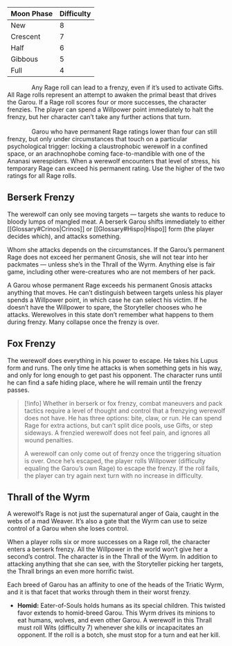 
| Moon Phase | Difficulty |
| ---------- | ---------- |
| New        | 8          |
| Crescent   | 7          |
| Half       | 6          |
| Gibbous    | 5          |
| Full       | 4          |
<div style='text-indent:4em'>
Any Rage roll can lead to a frenzy, even if it’s used to activate Gifts. All Rage rolls represent an attempt to awaken the primal beast that drives the Garou. If a Rage roll scores four or more successes, the character frenzies. The player can spend a Willpower point immediately to halt the frenzy, but her character can’t take any further actions that turn.
</div><br>
<div style='text-indent:4em'>
Garou who have permanent Rage ratings lower than four can still frenzy, but only under circumstances that touch on a particular psychological trigger: locking a claustrophobic werewolf in a confined space, or an arachnophobe coming face-to-mandible with one of the Ananasi werespiders. When a werewolf encounters that level of stress, his temporary Rage can exceed his permanent rating. Use the higher of the two ratings for all Rage rolls.
</div>

## Berserk Frenzy
The werewolf can only see moving targets — targets she wants to reduce to bloody lumps of mangled meat. A berserk Garou shifts immediately to either [[Glossary#Crinos|Crinos]] or [[Glossary#Hispo|Hispo]] form (the player decides which), and attacks something.  

Whom she attacks depends on the circumstances. If the Garou’s permanent Rage does not exceed her permanent Gnosis, she will not tear into her packmates — unless she’s in the Thrall of the Wyrm. Anything else is fair game, including other were-creatures who are not
members of her pack.

A Garou whose permanent Rage exceeds his permanent Gnosis attacks anything that moves. He can’t distinguish between targets unless his player spends a Willpower point, in which case he can select his victim. If he doesn’t have the Willpower to spare, the Storyteller chooses who he attacks. Werewolves in this state don’t remember what happens to them during frenzy. Many collapse once the frenzy is over.

## Fox Frenzy
The werewolf does everything in his power to escape. He takes his Lupus form and runs. The only time he attacks is when something gets in his way, and only for long enough to get past his opponent. The character runs until he can find a safe hiding place, where he will remain until the frenzy passes.

> [!info]
> Whether in berserk or fox frenzy, combat maneuvers and pack tactics require a level of thought and control that a frenzying werewolf does not have. He has three options: bite, claw, or run. He can spend Rage for extra actions, but can’t split dice pools, use Gifts, or step sideways. A frenzied werewolf does not feel pain, and ignores all wound penalties.
> 
> A werewolf can only come out of frenzy once the triggering situation is over. Once he’s escaped, the player rolls Willpower (difficulty equaling the Garou’s own Rage) to escape the frenzy. If the roll fails, the player can try again next turn with no increase in difficulty.

## Thrall of the Wyrm
A werewolf’s Rage is not just the supernatural anger of Gaia, caught in the webs of a mad Weaver. It’s also a gate that the Wyrm can use to seize control of a Garou when she loses control. 

When a player rolls six or more successes on a Rage roll, the character enters a berserk frenzy. All the Willpower in the world won’t give her a second’s control. The character is in the Thrall of the Wyrm. In addition to attacking anything that she can see, with the Storyteller picking her targets, the Thrall brings an even more horrific twist. 

Each breed of Garou has an affinity to one of the heads of the Triatic Wyrm, and it is that facet that works through them in their worst frenzy. 

- **Homid:** Eater-of-Souls holds humans as its special children. This twisted favor extends to homid-breed Garou. This Wyrm drives its minions to eat humans, wolves, and even other Garou. A werewolf in this Thrall must roll Wits (difficulty 7) whenever she kills or incapacitates an opponent. If the roll is a botch, she must stop for a turn and eat her kill.